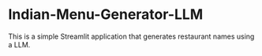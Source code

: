 # Indian-Menu-Generator-LLM
This is a simple Streamlit application that generates restaurant names using a LLM.
